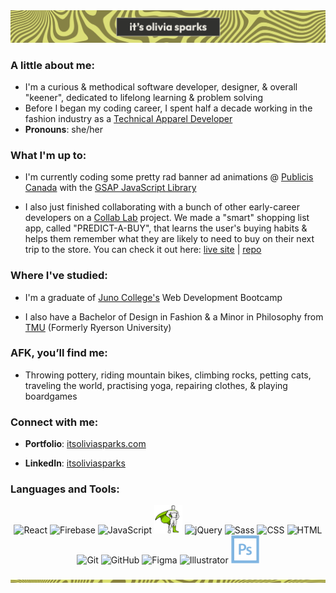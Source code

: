<img src="https://github.com/itsoliviasparks/itsoliviasparks/blob/main/trippy-swirl-citrus-stripe-name.jpg" alt="it's olivia sparks">

### A little about me:
- I'm a curious & methodical software developer, designer, & overall "keener", dedicated to lifelong learning & problem solving
- Before I began my coding career, I spent half a decade working in the fashion industry as a [Technical Apparel Developer](https://itsoliviasparks.com/tech-design-work)
- **Pronouns**: she/her

### What I'm up to:
- I'm currently coding some pretty rad banner ad animations @ [Publicis Canada](https://www.publicis.ca) with the [GSAP JavaScript Library](https://greensock.com)

- I also just finished collaborating with a bunch of other early-career developers on a [Collab Lab](https://the-collab-lab.codes) project. We made a "smart" shopping list app, called "PREDICT-A-BUY", that learns the user's buying habits & helps them remember what they are likely to need to buy on their next trip to the store. You can check it out here: [live site](https://tcl-61-smart-shopping-list.web.app) | [repo](https://github.com/the-collab-lab/tcl-61-smart-shopping-list)

### Where I've studied:
- I'm a graduate of [Juno College's](https://junocollege.com) Web Development Bootcamp

- I also have a Bachelor of Design in Fashion & a Minor in Philosophy from [TMU](https://www.torontomu.ca/fashion/) (Formerly Ryerson University)

### AFK, you’ll find me:
- Throwing pottery, riding mountain bikes, climbing rocks, petting cats, traveling the world, practising yoga, repairing clothes, & playing boardgames

### Connect with me:
- **Portfolio**: [itsoliviasparks.com](https://itsoliviasparks.com)

- **LinkedIn**: [itsoliviasparks](https://www.linkedin.com/in/itsoliviasparks/)

### Languages and Tools:
<p align="center">
<img src="https://cdn.jsdelivr.net/gh/devicons/devicon/icons/react/react-original-wordmark.svg" alt="React" title="React" height="45" width="45"/>
<img src="https://cdn.jsdelivr.net/gh/devicons/devicon/icons/firebase/firebase-plain-wordmark.svg" alt="Firebase" title="Firebase" height="45" width="45"/>
<img src="https://cdn.jsdelivr.net/gh/devicons/devicon/icons/javascript/javascript-plain.svg" alt="JavaScript" title="JavaScript" height="45" width="45"/>
<img src="https://github.com/itsoliviasparks/itsoliviasparks/blob/main/greensock-icon.png" alt="GreenSock" title="GreenSock" height="45" width="45"/> 
<img src="https://cdn.jsdelivr.net/gh/devicons/devicon/icons/jquery/jquery-plain-wordmark.svg" alt="jQuery" title="jQuery" height="45" width="45"/> 
<img src="https://cdn.jsdelivr.net/gh/devicons/devicon/icons/sass/sass-original.svg" alt="Sass" title="Sass" height="45" width="45"/>
<img src="https://cdn.jsdelivr.net/gh/devicons/devicon/icons/css3/css3-plain-wordmark.svg" alt="CSS" title="CSS" height="45" width="45"/>
<img src="https://cdn.jsdelivr.net/gh/devicons/devicon/icons/html5/html5-plain-wordmark.svg" alt="HTML" title="HTML" height="45" width="45"/>
<img src="https://www.vectorlogo.zone/logos/git-scm/git-scm-icon.svg" alt="Git" title="Git" width="45" height="45"/>
<img src="https://cdn.jsdelivr.net/gh/devicons/devicon/icons/github/github-original-wordmark.svg" alt="GitHub" title="GitHub" height="45" width="45"/>
<img src="https://www.vectorlogo.zone/logos/figma/figma-icon.svg" alt="Figma" title="Figma" height="45" width="45" />
<img src="https://cdn.jsdelivr.net/gh/devicons/devicon/icons/illustrator/illustrator-line.svg" alt="Illustrator" title="Illustrator" height="45" width="45"/>
<img src="https://raw.githubusercontent.com/devicons/devicon/master/icons/photoshop/photoshop-line.svg" alt="Photoshop" title="Photoshop" width="45" height="45"/> 
</p>

<img src="https://github.com/itsoliviasparks/itsoliviasparks/blob/main/trippy-swirl-citrus-stripe.png">
